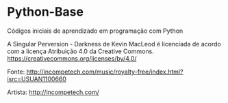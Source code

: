 # Python-Base
 Códigos iniciais de aprendizado em programação com Python

 A Singular Perversion - Darkness de Kevin MacLeod é licenciada de acordo com a licença Atribuição 4.0 da Creative Commons. https://creativecommons.org/licenses/by/4.0/

Fonte: http://incompetech.com/music/royalty-free/index.html?isrc=USUAN1100660

Artista: http://incompetech.com/